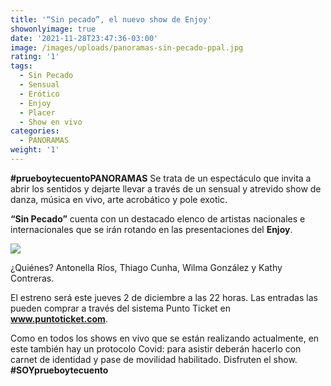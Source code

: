 ```yaml
---
title: '“Sin pecado”, el nuevo show de Enjoy'
showonlyimage: true
date: '2021-11-28T23:47:36-03:00'
image: /images/uploads/panoramas-sin-pecado-ppal.jpg
rating: '1'
tags:
  - Sin Pecado
  - Sensual
  - Erótico
  - Enjoy
  - Placer
  - Show en vivo
categories:
  - PANORAMAS
weight: '1'
---
```

**\#prueboytecuentoPANORAMAS** Se trata de un espectáculo que invita a abrir los sentidos y dejarte llevar a través de un sensual y atrevido show de danza, música en vivo, arte acrobático y pole exotic.

<!--more-->

**“Sin Pecado”** cuenta con un destacado elenco de artistas nacionales e internacionales que se irán rotando en las presentaciones del **Enjoy**. 



![](/images/uploads/panoramas-sin-pecado-ppal.jpg)

¿Quiénes? Antonella Ríos, Thiago Cunha, Wilma González y Kathy Contreras. 

  

El estreno será este jueves 2 de diciembre a las 22 horas. Las entradas las pueden comprar a través del sistema Punto Ticket en **www.puntoticket.com**.



Como en todos los shows en vivo que se están realizando actualmente, en este también hay un protocolo Covid: para asistir deberán hacerlo con carnet de identidad y pase de movilidad habilitado. Disfruten el show. **\#SOYprueboytecuento**
